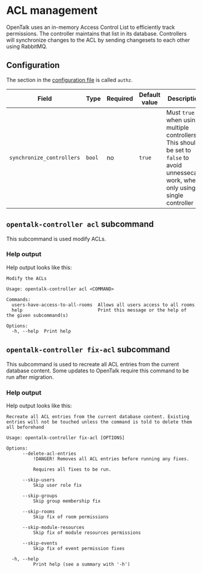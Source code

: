 # ACL management

OpenTalk uses an in-memory Access Control List to efficiently track permissions. The controller maintains that list in
its database. Controllers will synchronize changes to the ACL by sending changesets to each other using RabbitMQ.

## Configuration

The section in the [configuration file](../core/configuration.md) is called `authz`.

| Field                    | Type   | Required | Default value | Description                                                                                                                              |
| ------------------------ | ------ | -------- | ------------- | ---------------------------------------------------------------------------------------------------------------------------------------- |
| `synchronize_controllers` | `bool` | no       | `true`        | Must `true` when usin multiple controllers. This should be set to `false` to avoid unnessecary work, when only using a single controller |

## `opentalk-controller acl` subcommand

This subcommand is used modify ACLs.

### Help output

Help output looks like this:

<!-- begin:fromfile:cli-usage/opentalk-controller-acl-help.md -->

```text
Modify the ACLs

Usage: opentalk-controller acl <COMMAND>

Commands:
  users-have-access-to-all-rooms  Allows all users access to all rooms
  help                            Print this message or the help of the given subcommand(s)

Options:
  -h, --help  Print help
```

<!-- end:fromfile:cli-usage/opentalk-controller-acl-help.md -->

## `opentalk-controller fix-acl` subcommand

This subcommand is used to recreate all ACL entries from the current database content. Some updates to OpenTalk require
this command to be run after migration.

### Help output

Help output looks like this:

<!-- begin:fromfile:cli-usage/opentalk-controller-fix-acl-help.md -->

```text
Recreate all ACL entries from the current database content. Existing entries will not be touched unless the command is told to delete them all beforehand

Usage: opentalk-controller fix-acl [OPTIONS]

Options:
      --delete-acl-entries
          !DANGER! Removes all ACL entries before running any fixes.

          Requires all fixes to be run.

      --skip-users
          Skip user role fix

      --skip-groups
          Skip group membership fix

      --skip-rooms
          Skip fix of room permissions

      --skip-module-resources
          Skip fix of module resources permissions

      --skip-events
          Skip fix of event permission fixes

  -h, --help
          Print help (see a summary with '-h')
```

<!-- end:fromfile:cli-usage/opentalk-controller-fix-acl-help.md -->
